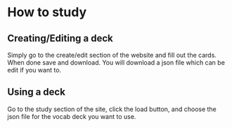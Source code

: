 # How to study

## Creating/Editing a deck
Simply go to the create/edit section of the website and fill out the cards. When done save and download. You will download a json file which can be edit if you want to.

## Using a deck
Go to the study section of the site, click the load button, and choose the json file for the vocab deck you want to use.

